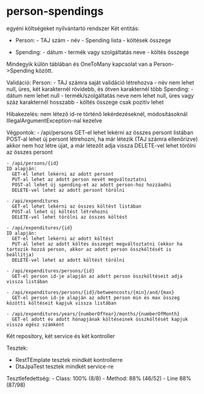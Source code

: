 # person-spendings
 egyéni költségeket nyilvántartó rendszer
Két entitás:
  - Person:
          - TAJ szám
          - név
              - Spending lista
              - költések összege
          
  - Spending:
        - dátum
        - termék vagy szolgáltatás neve
        - költés összege
        
Mindegyik külön táblában és OneToMany kapcsolat van a Person->Spending között.

Validáció:
  Person:
          - TAJ számra saját validáció létrehozva
          - név nem lehet null, üres, két karakternél rövidebb, és ötven karakternél több
  Spending:
          - dátum nem lehet null
          - termék/szolgáltatás neve nem lehet null, üres vagy száz karakternél hosszabb
          - költés összege csak pozitív lehet

Hibakezelés: nem létező id-re történő lekérdezéseknél, módosításoknál IllegalArgumentException-nal kezelve

Végpontok:
    - /api/persons
      GET-el lehet lekérni az összes persont listában
      POST-al lehet új persont létrehozni, ha már létezik (TAJ számra ellenőrizve) akkor nem hoz létre újat, a már létezőt adja vissza
      DELETE-vel lehet törölni az összes persont
    
    - /api/persons/{id}
    ID alapján:
      GET-el lehet lekérni az adott persont
      PUT-al lehet az adott person nevét megváltoztatni
      POST-al lehet új spending-et az adott person-hoz hozzáadni
      DELETE-vel lehet az adott persont törölni

    - /api/expenditures
      GET-el lehet lekérni az összes költést listában
      POST-al lehet új költést létrehozni
      DELETE-vel lehet törölni az összes költést
      
    - /api/expenditures/{id}
    ID alapján:
      GET-el lehet lekérni az adott költést
      PUT-al lehet az adott költés összegét megváltoztatni (ekkor ha tartozik hozzá person, akkor az adott person összköltését is beállítja)
      DELETE-vel lehet az adott költést törölni
      
    - /api/expenditures/persons/{id}
      GET-el person id-je alapján az adott person összköltéseit adja vissza listában
       
    - /api/expenditures/persons/{id}/betweencosts/{min}/and/{max}
      GET-el person id-je alapján az adott person min és max összeg közötti költéseit kapjuk vissza listában
      
    - /api/expenditures/years/{numberOfYear}/months/{numberOfMonth}
      GET-el adott év adott hónapjának költéseinek összköltését kapjuk vissza egész számként
      
Két repository, két service és két kontroller

Tesztek:
  - RestTEmplate tesztek mindkét kontrollerre
  - DtaJpaTest tesztek mindkét service-re
  
  Tesztlefedettség:
    - Class: 100% (8/8)
    - Method: 88% (46/52)
    - Line 88% (87/98)
